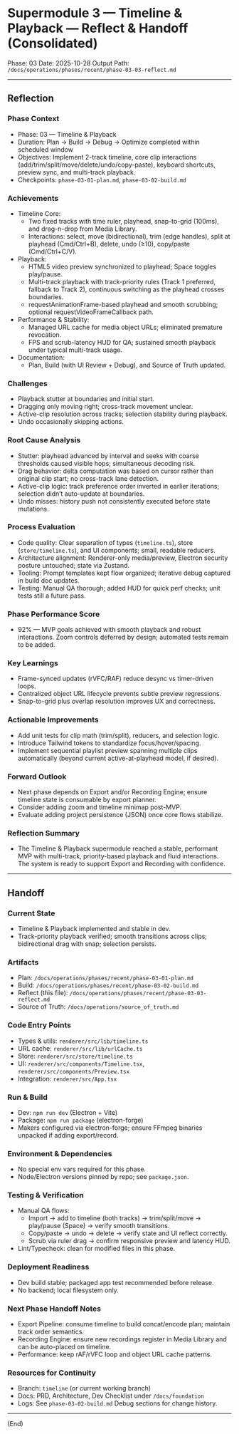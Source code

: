 # Supermodule 3 — Timeline & Playback — Reflect & Handoff (Consolidated)

Phase: 03
Date: 2025-10-28
Output Path: `/docs/operations/phases/recent/phase-03-03-reflect.md`

---

## Reflection

### Phase Context
- Phase: 03 — Timeline & Playback
- Duration: Plan → Build → Debug → Optimize completed within scheduled window
- Objectives: Implement 2-track timeline, core clip interactions (add/trim/split/move/delete/undo/copy-paste), keyboard shortcuts, preview sync, and multi-track playback.
- Checkpoints: `phase-03-01-plan.md`, `phase-03-02-build.md`

### Achievements
- Timeline Core:
  - Two fixed tracks with time ruler, playhead, snap-to-grid (100ms), and drag-n-drop from Media Library.
  - Interactions: select, move (bidirectional), trim (edge handles), split at playhead (Cmd/Ctrl+B), delete, undo (≥10), copy/paste (Cmd/Ctrl+C/V).
- Playback:
  - HTML5 video preview synchronized to playhead; Space toggles play/pause.
  - Multi-track playback with track-priority rules (Track 1 preferred, fallback to Track 2), continuous switching as the playhead crosses boundaries.
  - requestAnimationFrame-based playhead and smooth scrubbing; optional requestVideoFrameCallback path.
- Performance & Stability:
  - Managed URL cache for media object URLs; eliminated premature revocation.
  - FPS and scrub-latency HUD for QA; sustained smooth playback under typical multi-track usage.
- Documentation:
  - Plan, Build (with UI Review + Debug), and Source of Truth updated.

### Challenges
- Playback stutter at boundaries and initial start.
- Dragging only moving right; cross-track movement unclear.
- Active-clip resolution across tracks; selection stability during playback.
- Undo occasionally skipping actions.

### Root Cause Analysis
- Stutter: playhead advanced by interval and seeks with coarse thresholds caused visible hops; simultaneous decoding risk.
- Drag behavior: delta computation was based on cursor rather than original clip start; no cross-track lane detection.
- Active-clip logic: track preference order inverted in earlier iterations; selection didn’t auto-update at boundaries.
- Undo misses: history push not consistently executed before state mutations.

### Process Evaluation
- Code quality: Clear separation of types (`timeline.ts`), store (`store/timeline.ts`), and UI components; small, readable reducers.
- Architecture alignment: Renderer-only media/preview, Electron security posture untouched; state via Zustand.
- Tooling: Prompt templates kept flow organized; iterative debug captured in build doc updates.
- Testing: Manual QA thorough; added HUD for quick perf checks; unit tests still a future pass.

### Phase Performance Score
- 92% — MVP goals achieved with smooth playback and robust interactions. Zoom controls deferred by design; automated tests remain to be added.

### Key Learnings
- Frame-synced updates (rVFC/RAF) reduce desync vs timer-driven loops.
- Centralized object URL lifecycle prevents subtle preview regressions.
- Snap-to-grid plus overlap resolution improves UX and correctness.

### Actionable Improvements
- Add unit tests for clip math (trim/split), reducers, and selection logic.
- Introduce Tailwind tokens to standardize focus/hover/spacing.
- Implement sequential playlist preview spanning multiple clips automatically (beyond current active-at-playhead model, if desired).

### Forward Outlook
- Next phase depends on Export and/or Recording Engine; ensure timeline state is consumable by export planner.
- Consider adding zoom and timeline minimap post-MVP.
- Evaluate adding project persistence (JSON) once core flows stabilize.

### Reflection Summary
- The Timeline & Playback supermodule reached a stable, performant MVP with multi-track, priority-based playback and fluid interactions. The system is ready to support Export and Recording with confidence.

---

## Handoff

### Current State
- Timeline & Playback implemented and stable in dev.
- Track-priority playback verified; smooth transitions across clips; bidirectional drag with snap; selection persists.

### Artifacts
- Plan: `/docs/operations/phases/recent/phase-03-01-plan.md`
- Build: `/docs/operations/phases/recent/phase-03-02-build.md`
- Reflect (this file): `/docs/operations/phases/recent/phase-03-03-reflect.md`
- Source of Truth: `/docs/operations/source_of_truth.md`

### Code Entry Points
- Types & utils: `renderer/src/lib/timeline.ts`
- URL cache: `renderer/src/lib/urlCache.ts`
- Store: `renderer/src/store/timeline.ts`
- UI: `renderer/src/components/Timeline.tsx`, `renderer/src/components/Preview.tsx`
- Integration: `renderer/src/App.tsx`

### Run & Build
- Dev: `npm run dev` (Electron + Vite)
- Package: `npm run package` (electron-forge)
- Makers configured via electron-forge; ensure FFmpeg binaries unpacked if adding export/record.

### Environment & Dependencies
- No special env vars required for this phase.
- Node/Electron versions pinned by repo; see `package.json`.

### Testing & Verification
- Manual QA flows:
  - Import → add to timeline (both tracks) → trim/split/move → play/pause (Space) → verify smooth transitions.
  - Copy/paste → undo → delete → verify state and UI reflect correctly.
  - Scrub via ruler drag → confirm responsive preview and latency HUD.
- Lint/Typecheck: clean for modified files in this phase.

### Deployment Readiness
- Dev build stable; packaged app test recommended before release.
- No backend; local filesystem only.

### Next Phase Handoff Notes
- Export Pipeline: consume timeline to build concat/encode plan; maintain track order semantics.
- Recording Engine: ensure new recordings register in Media Library and can be auto-placed on timeline.
- Performance: keep rAF/rVFC loop and object URL cache patterns.

### Resources for Continuity
- Branch: `timeline` (or current working branch)
- Docs: PRD, Architecture, Dev Checklist under `/docs/foundation`
- Logs: See `phase-03-02-build.md` Debug sections for change history.

---

(End)

